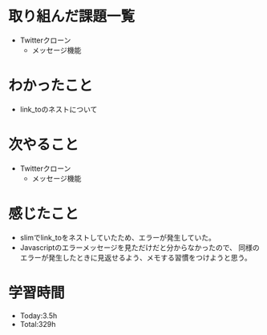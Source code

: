 # 取り組んだ課題一覧
- Twitterクローン
  - メッセージ機能
  
# わかったこと
- link_toのネストについて
   
# 次やること
- Twitterクローン
  - メッセージ機能

# 感じたこと
- slimでlink_toをネストしていたため、エラーが発生していた。
- Javascriptのエラーメッセージを見ただけだと分からなかったので、
  同様のエラーが発生したときに見返せるよう、メモする習慣をつけようと思う。

# 学習時間
- Today:3.5h
- Total:329h
